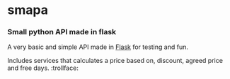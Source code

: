 # smapa
### Small python API made in flask

A very basic and simple API made in [Flask](https://flask.palletsprojects.com/en/2.0.x/) for testing and fun.

Includes services that calculates a price based on, discount, agreed price and free days. :trollface:


 
